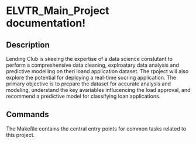 # ELVTR_Main_Project documentation!

## Description

Lending Club is skeeing the expertise of a data science conslutant to perform a compreshensive data cleaning, explroatary data analysis and predictive modelling on theri loand application dataset. The rpoject will also explore the potential for deploying a real-time socring application. The primary objective is to prepare the dataset for accurate analysis and modeling, understand the key avariables influcencing the load approval, and recommend a predictive model for classifying loan applications.

## Commands

The Makefile contains the central entry points for common tasks related to this project.

